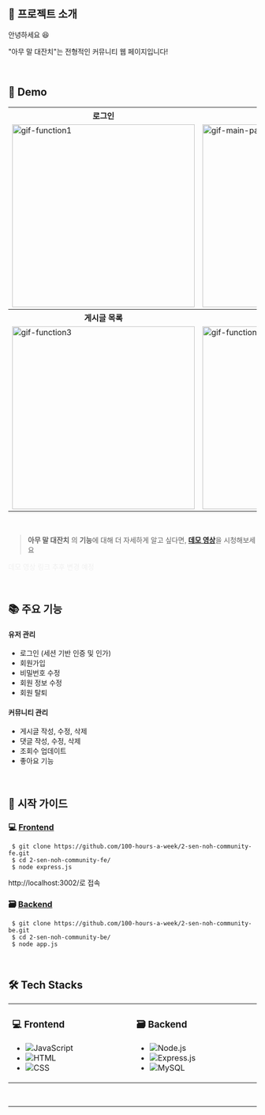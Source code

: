 ## 📝 프로젝트 소개

안녕하세요 😆

"아무 말 대잔치"는 전형적인 커뮤니티 웹 페이지입니다!

<br>

## 🚀 Demo

<div align="center">
  <table>
    <tr align="center">
      <th>로그인</th>
      <th>회원가입</th>
      <th>프로필</th>
    </tr>
    <tr>
      <td><img src=https://github.com/user-attachments/assets/3dcc0137-8db8-4898-b0de-e1dadf910f4b alt="gif-function1" width="370"></td>
      <td><img src=https://github.com/user-attachments/assets/1da8db6d-5a9d-465d-8b18-d9b04ad2083d alt="gif-main-page" width="370"></td>
      <td><img src=https://github.com/user-attachments/assets/5a50f8df-128b-4456-bfd7-4512d4056c6d alt="git-fuction1" width="370"></td>
    </tr>
    <tr align="center">
      <th>게시글 목록</th>
      <th>상세 게시글</th>
      <th>게시글 작성</th>
    </tr>
    <tr>
      <td><img src=https://github.com/user-attachments/assets/c323a81c-923e-48c6-a280-3c092b092a18 alt="gif-function3" width="370"></td>
      <td><img src=https://github.com/user-attachments/assets/d2eb800e-34ad-4a79-97cf-e4ccb701717a alt="gif-function3" width="370"></td>
       <td><img src=https://github.com/user-attachments/assets/f51c385d-7bdd-4c13-b9ab-bad9357817cd alt="gif-function2" width="370"></td>
    </tr>
  </table>
</div>
<br>

> **아무 말 대잔치** 의 **기능**에 대해 더 자세하게 알고 싶다면, [**데모 영상**]()을 시청해보세요 <br>

<p style="color:#cccccc40">데모 영상 링크 추후 변경 예정</p>

<br>

## 📚 주요 기능

#### 유저 관리

-   로그인 (세션 기반 인증 및 인가)
-   회원가입
-   비밀번호 수정
-   회원 정보 수정
-   회원 탈퇴

#### 커뮤니티 관리

-   게시글 작성, 수정, 삭제
-   댓글 작성, 수정, 삭제
-   조회수 업데이트
-   좋아요 기능

<br>

## 📙 시작 가이드

### 💻 [Frontend](https://github.com/100-hours-a-week/2-sen-noh-community-fe)

```
 $ git clone https://github.com/100-hours-a-week/2-sen-noh-community-fe.git
 $ cd 2-sen-noh-community-fe/
 $ node express.js
```

http://localhost:3002/로 접속

### 🗃️ [Backend](https://github.com/100-hours-a-week/2-sen-noh-community-be)

```
 $ git clone https://github.com/100-hours-a-week/2-sen-noh-community-be.git
 $ cd 2-sen-noh-community-be/
 $ node app.js
```

<br>

## 🛠️ Tech Stacks

<div align="">
<table>
    <tr>
    <td style="width : 500px">
      <h3>💻 Frontend</h3>
      <ul>
        <li>
          <img src="https://img.shields.io/badge/-JavaScript-F7DF1E?logo=javascript&logoColor=black&style=flat-square" alt="JavaScript">
        </li>
        <li>
          <img src="https://img.shields.io/badge/-HTML-E34F26?logo=html5&logoColor=white&style=flat-square" alt="HTML">
        </li>
        <li>
          <img src="https://img.shields.io/badge/-CSS-1572B6?logo=css3&logoColor=white&style=flat-square" alt="CSS">
        </li>
      </ul>
    </td>
    <td style="width:50%">
      <h3>🗃️ Backend</h3>
      <ul>
        <li>
          <img src="https://img.shields.io/badge/-Node.js-339933?logo=node.js&logoColor=white&style=flat-square" alt="Node.js">
        </li>
        <li>
          <img src="https://img.shields.io/badge/-Express.js-000000?logo=express&logoColor=white&style=flat-square" alt="Express.js">
        </li>
        <li>
          <img src="https://img.shields.io/badge/-MySQL-4479A1?logo=mysql&logoColor=white&style=flat-square" alt="MySQL">
        </li>
      </ul>
    </td>
  </tr>
</table>
</div>

<br>

---
